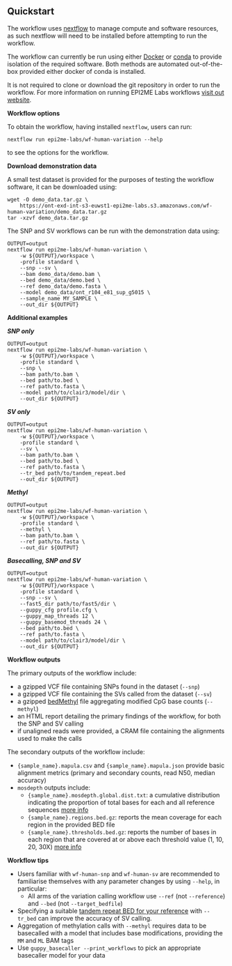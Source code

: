 ## Quickstart

The workflow uses [nextflow](https://www.nextflow.io/) to manage compute and 
software resources, as such nextflow will need to be installed before attempting
to run the workflow.

The workflow can currently be run using either
[Docker](https://www.docker.com/products/docker-desktop) or
[conda](https://docs.conda.io/en/latest/miniconda.html) to provide isolation of
the required software. Both methods are automated out-of-the-box provided
either docker of conda is installed.

It is not required to clone or download the git repository in order to run the workflow.
For more information on running EPI2ME Labs workflows [visit out website](https://labs.epi2me.io/wfindex).

**Workflow options**

To obtain the workflow, having installed `nextflow`, users can run:

```
nextflow run epi2me-labs/wf-human-variation --help
```

to see the options for the workflow.

**Download demonstration data**

A small test dataset is provided for the purposes of testing the workflow software,
it can be downloaded using:

```
wget -O demo_data.tar.gz \
    https://ont-exd-int-s3-euwst1-epi2me-labs.s3.amazonaws.com/wf-human-variation/demo_data.tar.gz
tar -xzvf demo_data.tar.gz
```

The SNP and SV workflows can be run with the demonstration data using:

```
OUTPUT=output
nextflow run epi2me-labs/wf-human-variation \
    -w ${OUTPUT}/workspace \
    -profile standard \
    --snp --sv \
    --bam demo_data/demo.bam \
    --bed demo_data/demo.bed \
    --ref demo_data/demo.fasta \
    --model demo_data/ont_r104_e81_sup_g5015 \
    --sample_name MY_SAMPLE \
    --out_dir ${OUTPUT}
```

**Additional examples**

***SNP only***
```
OUTPUT=output
nextflow run epi2me-labs/wf-human-variation \
    -w ${OUTPUT}/workspace \
    -profile standard \
    --snp \
    --bam path/to.bam \
    --bed path/to.bed \
    --ref path/to.fasta \
    --model path/to/clair3/model/dir \
    --out_dir ${OUTPUT}
```

***SV only***
```
OUTPUT=output
nextflow run epi2me-labs/wf-human-variation \
    -w ${OUTPUT}/workspace \
    -profile standard \
    --sv \
    --bam path/to.bam \
    --bed path/to.bed \
    --ref path/to.fasta \
    --tr_bed path/to/tandem_repeat.bed
    --out_dir ${OUTPUT}
```

***Methyl***
```
OUTPUT=output
nextflow run epi2me-labs/wf-human-variation \
    -w ${OUTPUT}/workspace \
    -profile standard \
    --methyl \
    --bam path/to.bam \
    --ref path/to.fasta \
    --out_dir ${OUTPUT}
```

***Basecalling, SNP and SV***
```
OUTPUT=output
nextflow run epi2me-labs/wf-human-variation \
    -w ${OUTPUT}/workspace \
    -profile standard \
    --snp --sv \
    --fast5_dir path/to/fast5/dir \
    --guppy_cfg profile.cfg \
    --guppy_map_threads 12 \
    --guppy_basemod_threads 24 \
    --bed path/to.bed \
    --ref path/to.fasta \
    --model path/to/clair3/model/dir \
    --out_dir ${OUTPUT}
```

**Workflow outputs**

The primary outputs of the workflow include:

* a gzipped VCF file containing SNPs found in the dataset (`--snp`)
* a gzipped VCF file containing the SVs called from the dataset (`--sv`)
* a gzipped [bedMethyl](https://www.encodeproject.org/data-standards/wgbs/) file aggregating modified CpG base counts (`--methyl`)
* an HTML report detailing the primary findings of the workflow, for both the SNP and SV calling
* if unaligned reads were provided, a CRAM file containing the alignments used to make the calls

The secondary outputs of the workflow include:
* `{sample_name}.mapula.csv` and `{sample_name}.mapula.json` provide basic alignment metrics (primary and secondary counts, read N50, median accuracy)
* `mosdepth` outputs include:
    * `{sample_name}.mosdepth.global.dist.txt`: a cumulative distribution indicating the proportion of total bases for each and all reference sequences [more info](https://github.com/brentp/mosdepth#distribution-output)
    * `{sample_name}.regions.bed.gz`: reports the mean coverage for each region in the provided BED file
    * `{sample_name}.thresholds.bed.gz`: reports the number of bases in each region that are covered at or above each threshold value (1, 10, 20, 30X) [more info](https://github.com/brentp/mosdepth#thresholds)

**Workflow tips**

- Users familiar with `wf-human-snp` and `wf-human-sv` are recommended to familiarise themselves with any parameter changes by using `--help`, in particular:
    - All arms of the variation calling workflow use `--ref` (not `--reference`) and `--bed` (not `--target_bedfile`)
- Specifying a suitable [tandem repeat BED for your reference](https://raw.githubusercontent.com/fritzsedlazeck/Sniffles/master/annotations/) with `--tr_bed` can improve the accuracy of SV calling.
- Aggregation of methylation calls with `--methyl` requires data to be basecalled with a model that includes base modifications, providing the `MM` and `ML` BAM tags
- Use `guppy_basecaller --print_workflows` to pick an appropriate basecaller model for your data
